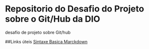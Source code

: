 # Repositorio do Desafio do Projeto sobre o Git/Hub da DIO
desafio de projeto sobre Git/hub

##Links úteis
[Sintaxe Basica Marckdown](https://www.markdownguide.org/basic-syntax) 
